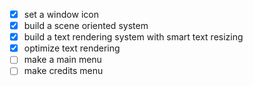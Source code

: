 - [x] set a window icon
- [x] build a scene oriented system
- [x] build a text rendering system with smart text resizing
- [x] optimize text rendering
- [ ] make a main menu
- [ ] make credits menu
